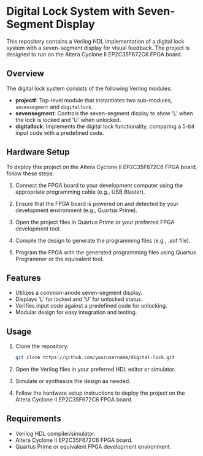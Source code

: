 # Digital Lock System with Seven-Segment Display

This repository contains a Verilog HDL implementation of a digital lock system with a seven-segment display for visual feedback. The project is designed to run on the Altera Cyclone II EP2C35F672C6 FPGA board.

## Overview

The digital lock system consists of the following Verilog modules:

- **projectf**: Top-level module that instantiates two sub-modules, `sevensegment` and `digitallock`.
- **sevensegment**: Controls the seven-segment display to show 'L' when the lock is locked and 'U' when unlocked.
- **digitallock**: Implements the digital lock functionality, comparing a 5-bit input code with a predefined code.

## Hardware Setup

To deploy this project on the Altera Cyclone II EP2C35F672C6 FPGA board, follow these steps:

1. Connect the FPGA board to your development computer using the appropriate programming cable (e.g., USB Blaster).

2. Ensure that the FPGA board is powered on and detected by your development environment (e.g., Quartus Prime).

3. Open the project files in Quartus Prime or your preferred FPGA development tool.

4. Compile the design to generate the programming files (e.g., .sof file).

5. Program the FPGA with the generated programming files using Quartus Programmer or the equivalent tool.

## Features

- Utilizes a common-anode seven-segment display.
- Displays 'L' for locked and 'U' for unlocked status.
- Verifies input code against a predefined code for unlocking.
- Modular design for easy integration and testing.

## Usage

1. Clone the repository:

    ```bash
    git clone https://github.com/yourusername/digital-lock.git
    ```

2. Open the Verilog files in your preferred HDL editor or simulator.

3. Simulate or synthesize the design as needed.

4. Follow the hardware setup instructions to deploy the project on the Altera Cyclone II EP2C35F672C6 FPGA board.

## Requirements

- Verilog HDL compiler/simulator.
- Altera Cyclone II EP2C35F672C6 FPGA board.
- Quartus Prime or equivalent FPGA development environment.


